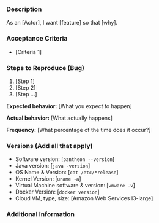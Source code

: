<!-- Have you done the following?
  * read the Code of Conduct? By filing an Issue, you are expected to comply with it, including treating everyone with respect: https://github.com/PegasysEng/pantheon/blob/master/CODE-OF-CONDUCT.md
  * Reproduced the issue in the latest version of the software
  * Followed all steps in the debugging wiki: https://github.com/PegasysEng/pantheon/wiki/debugging
  * Verified the issue doesn't already exist: https://github.com/search?q=+is%3Aissue+repo%3APegasysEng/Pantheon
Note:  Not all sections will apply to all issue types.-->

### Description
As an [Actor], I want [feature] so that [why]. 

### Acceptance Criteria
* [Criteria 1]

### Steps to Reproduce (Bug)
1. [Step 1]
2. [Step 2]
3. [Step ...]

**Expected behavior:** [What you expect to happen]

**Actual behavior:** [What actually happens]

**Frequency:** [What percentage of the time does it occur?]

### Versions (Add all that apply)
* Software version: [`pantheon --version`]
* Java version: [`java -version`]
* OS Name & Version: [`cat /etc/*release`]
* Kernel Version: [`uname -a`]
* Virtual Machine software & version: [`vmware -v`]
* Docker Version: [`docker version`]
* Cloud VM, type, size: [Amazon Web Services I3-large]

### Additional Information

